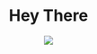 <div style="width:100%;text-align:center"><h1 style="text-align:center;width:100%;margin-left:auto;margin-right:auto">Hey There</h1>
<b>
<img align="center" src="https://github-readme-stats.vercel.app/api/?username=manishtalreja0510" />



      
